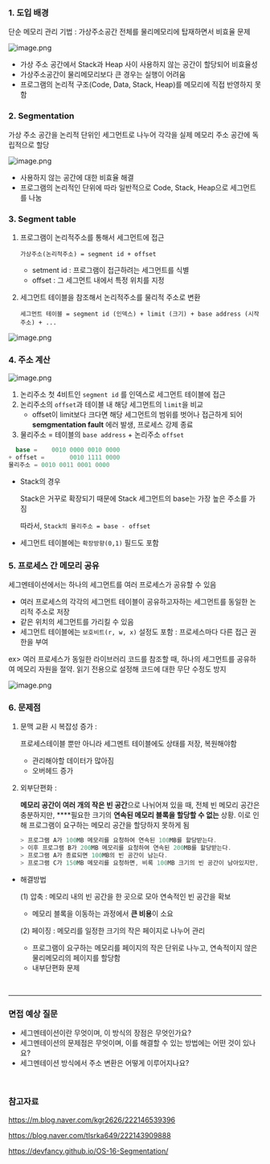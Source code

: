 ### 1. 도입 배경

단순 메모리 관리 기법 : 가상주소공간 전체를 물리메모리에 탑재하면서 비효율 문제

![image.png](/OS/img/os_simple_memory_management.png)

- 가상 주소 공간에서 Stack과 Heap 사이 사용하지 않는 공간이 할당되어 비효율성
- 가상주소공간이 물리메모리보다 큰 경우는 실행이 어려움
- 프로그램의 논리적 구조(Code, Data, Stack, Heap)를 메모리에 직접 반영하지 못함

### 2. Segmentation

가상 주소 공간을 논리적 단위인 세그먼트로 나누어 각각을 실제 메모리 주소 공간에 독립적으로 할당

![image.png](/OS/img/os_segmentation.png)
- 사용하지 않는 공간에 대한 비효율 해결
- 프로그램의 논리적인 단위에 따라 일반적으로 Code, Stack, Heap으로 세그먼트를 나눔

### 3. Segment table

1. 프로그램이 논리적주소를 통해서 세그먼트에 접근
    
    `가상주소(논리적주소) = segment id + offset`
    
    - setment id  : 프로그램이 접근하려는 세그먼트를 식별
    - offset  : 그 세그먼트 내에서 특정 위치를 지정
2. 세그먼트 테이블을 참조해서 논리적주소를 물리적 주소로 변환
    
    `세그먼트 테이블 = segment id (인덱스) + limit (크기) + base address (시작주소) + ...`  
    

![image.png](/OS/img/os_segmentation_virtual_pysical_mapping.png)

### 4. 주소 계산

![image.png](OS/img/os_segmentation_address_translation.png)

1. 논리주소 첫 4비트인 `segment id` 를 인덱스로 세그먼트 테이블에 접근
2. 논리주소의  `offset`과 테이블 내 해당 세그먼트의 `limit`을 비교
    - offset이 limit보다 크다면 해당 세그먼트의 범위를 벗어나 접근하게 되어 **semgmentation fault** 에러 발생, 프로세스 강제 종료
3. 물리주소 = 테이블의 `base address` + 논리주소 `offset` 

```csharp
  base =    0010 0000 0010 0000
+ offset =       0010 1111 0000
물리주소 = 0010 0011 0001 0000
```

- Stack의 경우
    
    Stack은 거꾸로 확장되기 때문에 Stack 세그먼트의 base는 가장 높은 주소를 가짐
    
    따라서, `Stack의 물리주소 = base - offset`
    
- 세그먼트 테이블에는 `확장방향(0,1)` 필드도 포함

### 5. 프로세스 간 메모리 공유

세그멘테이션에서는 하나의 세그먼트를 여러 프로세스가 공유할 수 있음

- 여러 프로세스의 각각의 세그먼트 테이블이 공유하고자하는 세그먼트를 동일한 논리적 주소로 저장
- 같은 위치의 세그먼트를 가리킬 수 있음
- 세그먼트 테이블에는 `보호비트(r, w, x)` 설정도 포함 : 프로세스마다 다른 접근 권한을 부여

ex> 여러 프로세스가 동일한 라이브러리 코드를 참조할 때, 하나의 세그먼트를 공유하여 메모리 자원을 절약. 읽기 전용으로 설정해 코드에 대한 무단 수정도 방지

![image.png](/OS/img/os_segment_table.png)

### 6. 문제점

1. 문맥 교환 시 복잡성 증가 : 
    
    프로세스테이블 뿐만 아니라 세그멘트 테이블에도 상태를 저장, 복원해야함
    
    - 관리해야할 데이터가 많아짐
    - 오버헤드 증가
2. 외부단편화 : 
    
    **메모리 공간이 여러 개의 작은 빈 공간**으로 나뉘어져 있을 때,  전체 빈 메모리 공간은 충분하지만, ****필요한 크기의 **연속된 메모리 블록을 할당할 수 없는** 상황. 이로 인해 프로그램이 요구하는 메모리 공간을 할당하지 못하게 됨
    
    ```csharp
    > 프로그램 A가 100MB 메모리를 요청하여 연속된 100MB를 할당받는다.
    > 이후 프로그램 B가 200MB 메모리를 요청하여 연속된 200MB를 할당받는다. 
    > 프로그램 A가 종료되면 100MB의 빈 공간이 남는다. 
    > 프로그램 C가 150MB 메모리를 요청하면, 비록 100MB 크기의 빈 공간이 남아있지만, 연속된 공간이 아니므로 그 빈 공간을 사용할 수 없음!
    ```
    

- 해결방법
    
    (1) 압축 : 메모리 내의 빈 공간을 한 곳으로 모아 연속적인 빈 공간을 확보
    
    - 메모리 블록을 이동하는 과정에서 **큰 비용**이 소요
    
    (2) 페이징 : 메모리를 일정한 크기의 작은 페이지로 나누어 관리
    
    - 프로그램이 요구하는 메모리를 페이지의 작은 단위로 나누고, 연속적이지 않은 물리메모리의 페이지를 할당함
    - 내부단편화 문제

<br>

---

### 면접 예상 질문

- 세그멘테이션이란 무엇이며, 이 방식의 장점은 무엇인가요?
- 세그멘테이션의 문제점은 무엇이며, 이를 해결할 수 있는 방법에는 어떤 것이 있나요?
- 세그멘테이션 방식에서 주소 변환은 어떻게 이루어지나요?

<br>

### 참고자료

https://m.blog.naver.com/kgr2626/222146539396

https://blog.naver.com/tlsrka649/222143909888

https://devfancy.github.io/OS-16-Segmentation/
